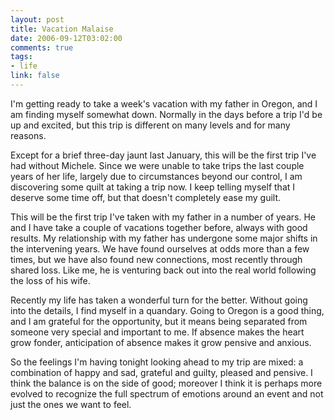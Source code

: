 ```yaml
--- 
layout: post
title: Vacation Malaise
date: 2006-09-12T03:02:00
comments: true
tags:
- life
link: false
---
```

I'm getting ready to take a week's vacation with my father in Oregon, and I am finding myself somewhat down. Normally in the days before a trip I'd be up and excited, but this trip is different on many levels and for many reasons.

Except for a brief three-day jaunt last January, this will be the first trip I've had without Michele. Since we were unable to take trips the last couple years of her life, largely due to circumstances beyond our control, I am discovering some quilt at taking a trip now. I keep telling myself that I deserve some time off, but that doesn't completely ease my guilt.

This will be the first trip I've taken with my father in a number of years. He and I have take a couple of vacations together before, always with good results. My relationship with my father has undergone some major shifts in the intervening years. We have found ourselves at odds more than a few times, but we have also found new connections, most recently through shared loss. Like me, he is venturing back out into the real world following the loss of his wife.

Recently my life has taken a wonderful turn for the better. Without going into the details, I find myself in a quandary. Going to Oregon is a good thing, and I am grateful for the opportunity, but it means being separated from someone very special and important to me. If absence makes the heart grow fonder, anticipation of absence makes it grow pensive and anxious.

So the feelings I'm having tonight looking ahead to my trip are mixed: a combination of happy and sad, grateful and guilty, pleased and pensive. I think the balance is on the side of good; moreover I think it is perhaps more evolved to recognize the full spectrum of emotions around an event and not just the ones we want to feel.
